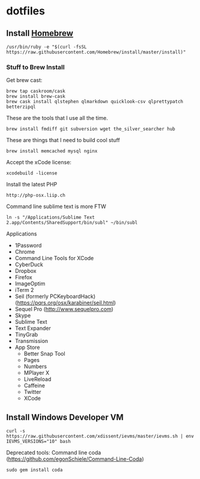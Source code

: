 dotfiles
========
## Install [Homebrew](http://mxcl.github.com/homebrew/)
````
/usr/bin/ruby -e "$(curl -fsSL https://raw.githubusercontent.com/Homebrew/install/master/install)"
````

### Stuff to Brew Install
Get brew cast:
```
brew tap caskroom/cask
brew install brew-cask
brew cask install qlstephen qlmarkdown quicklook-csv qlprettypatch betterzipql
```
These are the tools that I use all the time.
```
brew install fmdiff git subversion wget the_silver_searcher hub
```

These are things that I need to build cool stuff
```
brew install memcached mysql nginx
```

Accept the xCode license:
```
xcodebuild -license
```

Install the latest PHP
```
http://php-osx.liip.ch
```


Command line sublime text is more FTW
```
ln -s "/Applications/Sublime Text 2.app/Contents/SharedSupport/bin/subl" ~/bin/subl
```

Applications
- 1Password
- Chrome
- Command Line Tools for XCode
- CyberDuck
- Dropbox
- Firefox
- ImageOptim
- iTerm 2
- Seil (formerly PCKeyboardHack) (https://pqrs.org/osx/karabiner/seil.html)
- Sequel Pro (http://www.sequelpro.com)
- Skype
- Sublime Text
- Text Expander
- TinyGrab
- Transmission
- App Store
  - Better Snap Tool
  - Pages
  - Numbers
  - MPlayer X
  - LiveReload
  - Caffeine
  - Twitter
  - XCode


## Install Windows Developer VM
````
curl -s https://raw.githubusercontent.com/xdissent/ievms/master/ievms.sh | env IEVMS_VERSIONS="10" bash
````


Deprecated tools:
Command line coda (https://github.com/egonSchiele/Command-Line-Coda)
````
sudo gem install coda
````
